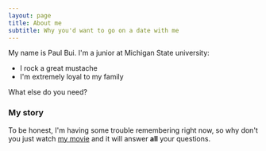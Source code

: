 ```yaml
---
layout: page
title: About me
subtitle: Why you'd want to go on a date with me
---
```


My name is Paul Bui. I'm a junior at Michigan State university:

- I rock a great mustache
- I'm extremely loyal to my family

What else do you need?

### My story

To be honest, I'm having some trouble remembering right now, so why don't you just watch [my movie](https://en.wikipedia.org/wiki/The_Princess_Bride_%28film%29) and it will answer **all** your questions.
